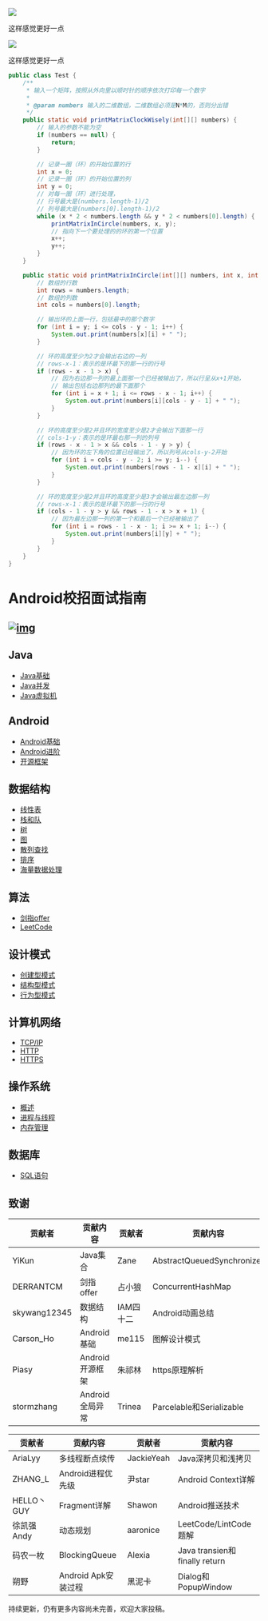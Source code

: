 ![](assets/图片1.png)

这样感觉更好一点

![](assets/Avatar.jpg)

这样感觉更好一点

```java
public class Test {
    /**
     * 输入一个矩阵，按照从外向里以顺时针的顺序依次打印每一个数字
     *
     * @param numbers 输入的二维数组，二维数组必须是N*M的，否则分出错
     */
    public static void printMatrixClockWisely(int[][] numbers) {
        // 输入的参数不能为空
        if (numbers == null) {
            return;
        }

        // 记录一圈（环）的开始位置的行
        int x = 0;
        // 记录一圈（环）的开始位置的列
        int y = 0;
        // 对每一圈（环）进行处理，
        // 行号最大是(numbers.length-1)/2
        // 列号最大是(numbers[0].length-1)/2
        while (x * 2 < numbers.length && y * 2 < numbers[0].length) {
            printMatrixInCircle(numbers, x, y);
            // 指向下一个要处理的的环的第一个位置
            x++;
            y++;
        }
    }

    public static void printMatrixInCircle(int[][] numbers, int x, int y) {
        // 数组的行数
        int rows = numbers.length;
        // 数组的列数
        int cols = numbers[0].length;

        // 输出环的上面一行，包括最中的那个数字
        for (int i = y; i <= cols - y - 1; i++) {
            System.out.print(numbers[x][i] + " ");
        }

        // 环的高度至少为2才会输出右边的一列
        // rows-x-1：表示的是环最下的那一行的行号
        if (rows - x - 1 > x) {
            // 因为右边那一列的最上面那一个已经被输出了，所以行呈从x+1开始，
            // 输出包括右边那列的最下面那个
            for (int i = x + 1; i <= rows - x - 1; i++) {
                System.out.print(numbers[i][cols - y - 1] + " ");
            }
        }

        // 环的高度至少是2并且环的宽度至少是2才会输出下面那一行
        // cols-1-y：表示的是环最右那一列的列号
        if (rows - x - 1 > x && cols - 1 - y > y) {
            // 因为环的左下角的位置已经输出了，所以列号从cols-y-2开始
            for (int i = cols - y - 2; i >= y; i--) {
                System.out.print(numbers[rows - 1 - x][i] + " ");
            }
        }

        // 环的宽度至少是2并且环的高度至少是3才会输出最左边那一列
        // rows-x-1：表示的是环最下的那一行的行号
        if (cols - 1 - y > y && rows - 1 - x > x + 1) {
            // 因为最左边那一列的第一个和最后一个已经被输出了
            for (int i = rows - 1 - x - 1; i >= x + 1; i--) {
                System.out.print(numbers[i][y] + " ");
            }
        }
    }
}
```







# Android校招面试指南

## [![img](assets/page_icon.jpg)](https://github.com/Guangxs/android_interview/blob/master/assets/page_icon.jpg)

## Java

- [Java基础](https://github.com/Guangxs/android_interview/blob/master/java/basis.md)
- [Java并发](https://github.com/Guangxs/android_interview/blob/master/java/concurrence.md)
- [Java虚拟机](https://github.com/Guangxs/android_interview/blob/master/java/virtual-machine.md)

## Android

- [Android基础](https://github.com/Guangxs/android_interview/blob/master/android/basis.md)
- [Android进阶](https://github.com/Guangxs/android_interview/blob/master/android/advance.md)
- [开源框架](https://github.com/Guangxs/android_interview/blob/master/android/open-source-framework.md)

## 数据结构

- [线性表](https://github.com/Guangxs/android_interview/blob/master/data-structure/linear-list.md)
- [栈和队](https://github.com/Guangxs/android_interview/blob/master/data-structure/stack-queue.md)
- [树](https://github.com/Guangxs/android_interview/blob/master/data-structure/tree.md)
- [图](https://github.com/Guangxs/android_interview/blob/master/data-structure/graph.md)
- [散列查找](https://github.com/Guangxs/android_interview/blob/master/data-structure/hash.md)
- [排序](https://github.com/Guangxs/android_interview/blob/master/data-structure/sort.md)
- [海量数据处理](https://github.com/Guangxs/android_interview/blob/master/data-structure/mass_data_processing.md)

## 算法

- [剑指offer](https://github.com/Guangxs/android_interview/blob/master/algorithm/For-offer.md)
- [LeetCode](https://github.com/Guangxs/android_interview/blob/master/algorithm/leetcode.md)

## 设计模式

- [创建型模式](https://github.com/Guangxs/android_interview/blob/master/design-mode/Builder-Pattern.md)
- [结构型模式](https://github.com/Guangxs/android_interview/blob/master/design-mode/Structural-Patterns.md)
- [行为型模式](https://github.com/Guangxs/android_interview/blob/master/design-mode/Behavioral-Pattern.md)

## 计算机网络

- [TCP/IP](https://github.com/Guangxs/android_interview/blob/master/computer-networks/tcpip.md)
- [HTTP](https://github.com/Guangxs/android_interview/blob/master/computer-networks/http.md)
- [HTTPS](https://github.com/Guangxs/android_interview/blob/master/computer-networks/https.md)

## 操作系统

- [概述](https://github.com/Guangxs/android_interview/blob/master/operating-system/summarize.md)
- [进程与线程](https://github.com/Guangxs/android_interview/blob/master/operating-system/process-thread.md)
- [内存管理](https://github.com/Guangxs/android_interview/blob/master/operating-system/memory-management.md)

## 数据库

- [SQL语句](https://github.com/Guangxs/android_interview/blob/master/sql/SQL.md)

## 致谢

| 贡献者       | 贡献内容        | 贡献者    | 贡献内容                   |
| ------------ | --------------- | --------- | -------------------------- |
| YiKun        | Java集合        | Zane      | AbstractQueuedSynchronizer |
| DERRANTCM    | 剑指offer       | 占小狼    | ConcurrentHashMap          |
| skywang12345 | 数据结构        | IAM四十二 | Android动画总结            |
| Carson_Ho    | Android基础     | me115     | 图解设计模式               |
| Piasy        | Android开源框架 | 朱祁林    | https原理解析              |
| stormzhang   | Android全局异常 | Trinea    | Parcelable和Serializable   |

| 贡献者     | 贡献内容            | 贡献者     | 贡献内容                      |
| ---------- | ------------------- | ---------- | ----------------------------- |
| AriaLyy    | 多线程断点续传      | JackieYeah | Java深拷贝和浅拷贝            |
| ZHANG_L    | Android进程优先级   | 尹star     | Android Context详解           |
| HELLO丶GUY | Fragment详解        | Shawon     | Android推送技术               |
| 徐凯强Andy | 动态规划            | aaronice   | LeetCode/LintCode题解         |
| 码农一枚   | BlockingQueue       | Alexia     | Java transien和finally return |
| 朔野       | Android Apk安装过程 | 黑泥卡     | Dialog和PopupWindow           |

持续更新，仍有更多内容尚未完善，欢迎大家投稿。